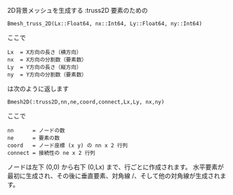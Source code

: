 2D背景メッシュを生成する :truss2D 要素のための

```
Bmesh_truss_2D(Lx::Float64, nx::Int64, Ly::Float64, ny::Int64)
```

ここで

```
Lx  = X方向の長さ（横方向）
nx  = X方向の分割数（要素数）
Ly  = Y方向の長さ（縦方向）
ny  = Y方向の分割数（要素数）
```

は次のように返します

```
Bmesh2D(:truss2D,nn,ne,coord,connect,Lx,Ly, nx,ny)
```

ここで

```
nn      = ノードの数 
ne      = 要素の数
coord   = ノード座標 (x y) の nn x 2 行列 
connect = 接続性の ne x 2 行列
```

ノードは左下 (0,0) から右下 (0,Lx) まで、行ごとに作成されます。 水平要素が最初に生成され、その後に垂直要素、対角線 /、そして他の対角線が生成されます。
